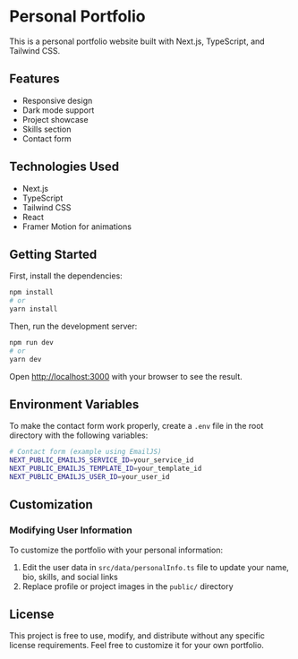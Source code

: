 # Personal Portfolio

This is a personal portfolio website built with Next.js, TypeScript, and Tailwind CSS.

## Features

- Responsive design
- Dark mode support
- Project showcase
- Skills section
- Contact form

## Technologies Used

- Next.js
- TypeScript
- Tailwind CSS
- React
- Framer Motion for animations

## Getting Started

First, install the dependencies:

```bash
npm install
# or
yarn install
```

Then, run the development server:

```bash
npm run dev
# or
yarn dev
```

Open [http://localhost:3000](http://localhost:3000) with your browser to see the result.

## Environment Variables

To make the contact form work properly, create a `.env` file in the root directory with the following variables:

```bash
# Contact form (example using EmailJS)
NEXT_PUBLIC_EMAILJS_SERVICE_ID=your_service_id
NEXT_PUBLIC_EMAILJS_TEMPLATE_ID=your_template_id
NEXT_PUBLIC_EMAILJS_USER_ID=your_user_id
```

## Customization

### Modifying User Information

To customize the portfolio with your personal information:

1. Edit the user data in `src/data/personalInfo.ts` file to update your name, bio, skills, and social links
2. Replace profile or project images in the `public/` directory

## License

This project is free to use, modify, and distribute without any specific license requirements. Feel free to customize it for your own portfolio.
